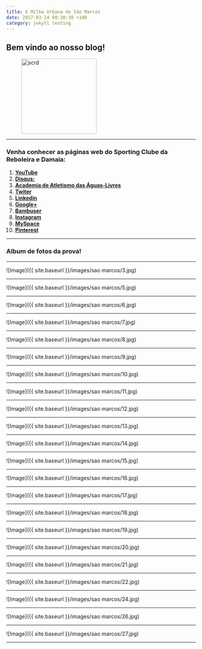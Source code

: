 ```yaml
---
title: X Milha Urbana de São Marcos
date: 2017-03-24 08:30:30 +100
category: jekyll testing
---
```



## Bem vindo ao nosso blog!

<figure>
	<img src="{{ '/images/scrd.png' | prepend: site.baseurl }}" alt="scrd" width="200px" height="200px">

</figure>

<hr/>

### Venha conhecer as páginas web do Sporting Clube da Reboleira e Damaia:

 1. <a href="https://www.youtube.com/channel/UCtQQHhFjdPeA0DDobSeydWg" target="_blank"> **YouTube**</a>
 2. <a href="https://disqus.com/home/forum/sportingcred/" target="_blank"> **Disqus:**</a>
 3. <a href="https://screboleiradamaia.wixsite.com/sportingcrd/academia" target="_blank"> **Academia de Atletismo das Águas-Livres**</a>
 4. <a href="https://twitter.com/sporting_crd" target="_blank"> **Twiter**</a>       
 5. <a href="https://www.linkedin.com/in/jos%C3%A9-marques-331993138/" target="_blank"> **Linkedin**</a>
 6. <a href="https://plus.google.com/u/0/113308389834614028018" target="_blank"> **Google+**</a>
 7. <a href="http://bambuser.com/channel/SportingCRD" target="_blank"> **Bambuser**</a>
 8. <a href="https://www.instagram.com/scrddevsport/" target="_blank"> **Instagram**</a>
 9. <a href="https://myspace.com/sportingcrd" target="_blank"> **MySpace**</a>
 10. <a href="https://www.pinterest.pt/scrddesporto/" target="_blank"> **Pinterest**</a>
 
<hr/>

### Album de fotos da prova!

<hr />

![Image]({{ site.baseurl }}/images/sao marcos/3.jpg)

<hr/>

![Image]({{ site.baseurl }}/images/sao marcos/5.jpg)

<hr/>

![Image]({{ site.baseurl }}/images/sao marcos/6.jpg)

<hr/>

![Image]({{ site.baseurl }}/images/sao marcos/7.jpg)

<hr/>

![Image]({{ site.baseurl }}/images/sao marcos/8.jpg)

<hr/>

![Image]({{ site.baseurl }}/images/sao marcos/9.jpg)

<hr/>

![Image]({{ site.baseurl }}/images/sao marcos/10.jpg)

<hr/>

![Image]({{ site.baseurl }}/images/sao marcos/11.jpg)

<hr/>

![Image]({{ site.baseurl }}/images/sao marcos/12.jpg)

<hr/>

![Image]({{ site.baseurl }}/images/sao marcos/13.jpg)

<hr/>

![Image]({{ site.baseurl }}/images/sao marcos/14.jpg)

<hr/>

![Image]({{ site.baseurl }}/images/sao marcos/15.jpg)

<hr/>

![Image]({{ site.baseurl }}/images/sao marcos/16.jpg)

<hr/>

![Image]({{ site.baseurl }}/images/sao marcos/17.jpg)

<hr/>

![Image]({{ site.baseurl }}/images/sao marcos/18.jpg)

<hr/>

![Image]({{ site.baseurl }}/images/sao marcos/19.jpg)

<hr/>

![Image]({{ site.baseurl }}/images/sao marcos/20.jpg)

<hr/>

![Image]({{ site.baseurl }}/images/sao marcos/21.jpg)

<hr/>

![Image]({{ site.baseurl }}/images/sao marcos/22.jpg)

<hr/>

![Image]({{ site.baseurl }}/images/sao marcos/24.jpg)

<hr/>

![Image]({{ site.baseurl }}/images/sao marcos/26.jpg)

<hr/>

![Image]({{ site.baseurl }}/images/sao marcos/27.jpg)

<hr/>
